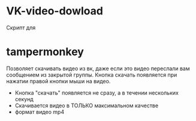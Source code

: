 # VK-video-dowload
Скрипт для <h1>tampermonkey</h1>
Позволяет скачивать видео из вк, даже если это видео переслали вам сообщением из закрытой группы.
Кнопка скачать появляется при нажатии правой кнопки мыши на видео.

- Кнопка "скачать" появляется не сразу, а в течении нескольких секунд
- Скачивается видео в ТОЛЬКО максимальном качестве
- формат видео mp4
